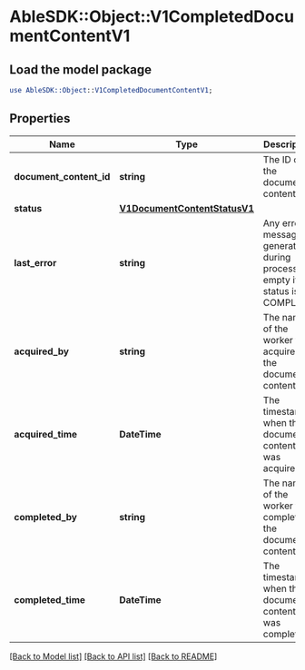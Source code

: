 # AbleSDK::Object::V1CompletedDocumentContentV1

## Load the model package
```perl
use AbleSDK::Object::V1CompletedDocumentContentV1;
```

## Properties
Name | Type | Description | Notes
------------ | ------------- | ------------- | -------------
**document_content_id** | **string** | The ID of the document content. | [optional] 
**status** | [**V1DocumentContentStatusV1**](V1DocumentContentStatusV1.md) |  | [optional] 
**last_error** | **string** | Any error message generated during processing, empty if status is COMPLETE. | [optional] 
**acquired_by** | **string** | The name of the worker that acquired the document content. | [optional] 
**acquired_time** | **DateTime** | The timestamp when the document content was acquired. | [optional] 
**completed_by** | **string** | The name of the worker that completed the document content. | [optional] 
**completed_time** | **DateTime** | The timestamp when the document content was completed. | [optional] 

[[Back to Model list]](../README.md#documentation-for-models) [[Back to API list]](../README.md#documentation-for-api-endpoints) [[Back to README]](../README.md)


